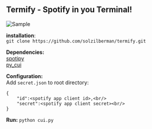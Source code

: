 ## Termify - Spotify in you Terminal!

![Sample](https://i.imgur.com/zbKuh4U.png)

**installation**: <br/>
`git clone https://github.com/solzilberman/termify.git` 

**Dependencies:**<br/>
 [spotipy](https://spotipy.readthedocs.io/en/2.19.0/)<br/>
 [py_cui](https://jwlodek.github.io/py_cui-docs/)<br/>

**Configuration:**<br/>
Add `secret.json` to root directory:<br/>

    {
	    "id":<spotify app client id>,<br/>
	    "secret":<spotify app client secret><br/>
    }

**Run:** `python cui.py`<br/>
